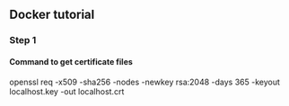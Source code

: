 ## Docker tutorial 

### Step 1

#### Command to get certificate files
openssl req -x509 -sha256 -nodes -newkey rsa:2048 -days 365 -keyout localhost.key -out localhost.crt